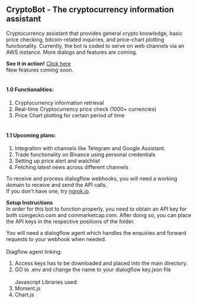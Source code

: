 ## CryptoBot - The cryptocurrency information assistant
Cryptocurrency assistant that provides general crypto knowledge, basic price checking, bitcoin-related inquiries, and price-chart plotting functionality. Currently, the bot is coded to serve on web channels via an AWS instance. More dialogs and features are coming.

**See it in action!** [Click here](https://chanvictor.io)<br/>
New features coming soon.
<br/><br/>
#### 1.0 **Functionalities:**
1. Cryptocurrency information retrieval
2. Real-time Cryptocurrency price check (1000+ currencies)
3. Price Chart plotting for certain period of time
<br/><br/>
#### 1.1 **Upcoming plans:**
1. Integration with channels like Telegram and Google Assistant.
2. Trade functionality on Binance using personal credentials
3. Setting up price alert and watchlist
4. Fetching latest news across different channels

To receive and process dialogflow webhooks, you will need a working domain to receive and send the API calls.<br/>
If you don't have one, try [ngrok.io](https://ngrok.io).


**Setup Instructions**<br/>
In order for this bot to function properly, you need to obtain an API key for both coingecko.com and coinmarketcap.com.
After doing so, you can place the API keys in the respective positions of the folder.

You will need a dialogflow agent which handles the enquiries and forward requests to your webhook when needed.
<br/><br/>
Diagflow agent linking:
1) Access keys has to be downloaded and placed into the main directory.
2) GO to .env and change the name to your dialogflow key.json file
<br/><br/>
Javascript Libraries used:
1) Moment.js
2) Chart.js
